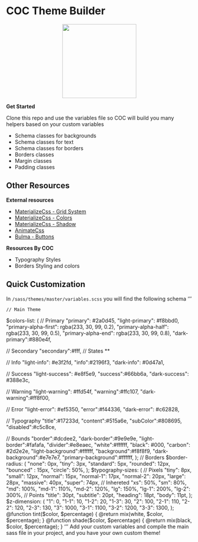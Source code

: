 


# COC Theme Builder
<p align="center">
  <img width="200" height="200" src="https://avatars2.githubusercontent.com/u/44804821?s=400&u=c2252c15889114f4fa1128f60b3156e9f1f2131e&v=4">
</p>

**Get Started**

Clone this repo and use the variables file so COC will build you many helpers based on your custom variables

 - Schema classes for backgrounds
 - Schema classes for text
 - Schema classes for borders
 - Borders classes
 - Margin classes
 - Padding classes

## Other Resources

**External resources**
 - [MaterializeCss - Grid System](https://materializecss.com/grid.html)
 - [MaterializeCss - Colors](https://materializecss.com/color.html)
 - [MaterializeCss - Shadow](https://materializecss.com/shadow.html)
 - [AnimateCss](https://daneden.github.io/animate.css/)
 - [Bulma - Buttons](https://bulma.io/documentation/elements/button/)
 
 **Resources By COC**
 - Typography Styles
 - Borders Styling and colors

## Quick Customization

In `/sass/themes/master/variables.scss` you will find the following schema
‘’’

    // Main Theme
$colors-list: (
// Primary
"primary": #2a0d45,
"light-primary": #f8bbd0,
"primary-alpha-first": rgba(233, 30, 99, 0.2),
"primary-alpha-half": rgba(233, 30, 99, 0.5),
"primary-alpha-end": rgba(233, 30, 99, 0.8),
"dark-primary":#880e4f,

// Secondary
"secondary":#fff,
// States **

// Info
"light-info": #e3f2fd,
"info":#2196f3,
"dark-info": #0d47a1,

// Success
"light-success": #e8f5e9,
"success":#66bb6a,
"dark-success": #388e3c,

// Warning
"light-warning": #ffd54f,
"warning":#ffc107,
"dark-warning":#ff8f00,

// Error
"light-error": #ef5350,
"error":#f44336,
"dark-error": #c62828,


// Typography
"title":#17233d,
"content":#515a6e,
"subColor":#808695,
"disabled":#c5c8ce,

// Bounds
"border":#dcdee2,
"dark-border":#9e9e9e,
"light-border":#fafafa,
"divider":#e8eaec,
"white":#ffffff,
"black": #000,
"carbon": #2d2e2e,
"light-background":#ffffff,
"background":#f8f8f9,
"dark-background":#e7e7e7,
"primary-background":#ffffff,
);
// Borders
$border-radius: (
	"none": 0px,
	"tiny": 3px,
	"standard": 5px,
	"rounded": 12px,
	"bounced" : 15px,
	"circle": 50%,
);
$typography-sizes: (
	// Pixels
	"tiny": 8px,
	"small": 12px,
	"normal": 15px,
	"normal-1": 17px,
	"normal-2": 20px,
	"large": 28px,
	"massive": 40px,
	"super": 74px,
	// Inhereted
	"xs": 50%,
	"sm": 80%,
	"md": 100%,
	"md-1": 110%,
	"md-2": 120%,
	"lg": 150%,
	"lg-1": 200%,
	"lg-2": 300%,
	// Points
	"title": 30pt,
	"subtitle": 20pt,
	"heading": 18pt,
	"body": 11pt,
);
$z-dimension: (
	"1": 0,
	"1-1": 10,
	"1-2": 20,
	"1-3": 30,
	"2": 100,
	"2-1": 110,
	"2-2": 120,
	"2-3": 130,
	"3": 1000,
	"3-1": 1100,
	"3-2": 1200,
	"3-3": 1300,
);
@function tint($color, $percentage) {
  @return mix(white, $color, $percentage);
}
@function shade($color, $percentage) {
  @return mix(black, $color, $percentage);
}
‘’’
Add your custom variables and compile the main sass file in your project, and you have your own custom theme!
